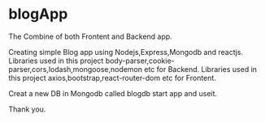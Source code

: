 # blogApp

The Combine of both Frontent and Backend app.

Creating simple Blog app using Nodejs,Express,Mongodb and reactjs.
Libraries used in this project body-parser,cookie-parser,cors,lodash,mongoose,nodemon etc for Backend.
Libraries used in this project axios,bootstrap,react-router-dom etc for Frontent.

Creat a new DB in Mongodb called blogdb
start app and useit.

Thank you.
